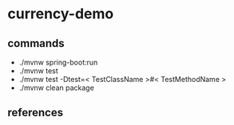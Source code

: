 # currency-demo
## commands
- ./mvnw spring-boot:run
- ./mvnw test
- ./mvnw test -Dtest=< TestClassName >#< TestMethodName >
- ./mvnw clean package


## references